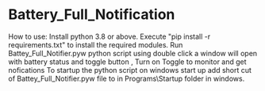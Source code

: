 # Battery_Full_Notification

How to use:
Install python 3.8 or above.
Execute "pip install -r requirements.txt" to install the required modules.
Run Battey_Full_Notifier.pyw python script using double click
a window will open with battery status and toggle button , Turn on Toggle to monitor and get nofications
To startup the python script on windows start up add short cut of Battey_Full_Notifier.pyw file to in Programs\Startup folder in windows.
